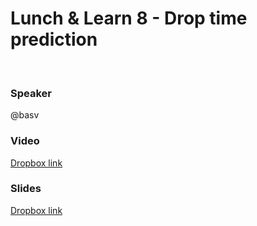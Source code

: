 # Lunch & Learn 8 - Drop time prediction
​
### Speaker
@basv
​
### Video
[Dropbox link](https://www.dropbox.com/home/Picnic%20Systems/80%20Education/Lunch%20%26%20Learn/008%20Drop%20Time%20Prediction?preview=Lunch+%26+Learn+8+-+Drop+Time+Prediction.mp4)
​
### Slides
[Dropbox link](https://www.dropbox.com/home/Picnic%20Systems/80%20Education/Lunch%20%26%20Learn/008%20Drop%20Time%20Prediction?preview=slides.pdf)
